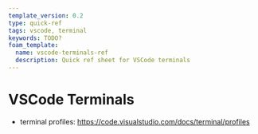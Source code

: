```yaml
---
template_version: 0.2
type: quick-ref
tags: vscode, terminal
keywords: TODO?
foam_template:
  name: vscode-terminals-ref
  description: Quick ref sheet for VSCode terminals
---
```

# VSCode Terminals

- terminal profiles: <https://code.visualstudio.com/docs/terminal/profiles>
